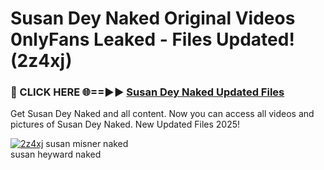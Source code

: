 # Susan Dey Naked Original Videos 0nlyFans Leaked - Files Updated! (2z4xj)

<h3>🔴 CLICK HERE 🌐==►► <a href="https://tinyurl.com/yckcrads" rel="nofollow">Susan Dey Naked Updated Files</a></h3>

Get Susan Dey Naked and all content. Now you can access all videos and pictures of Susan Dey Naked. New Updated Files 2025!

[![2z4xj](https://i.imgur.com/hpKpOFt.gif)](https://tinyurl.com/yckcrads)
susan misner naked<br>
susan heyward naked